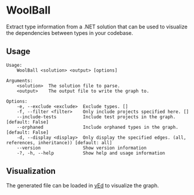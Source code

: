 ﻿# WoolBall

Extract type information from a .NET solution that can be used to visualize the dependencies between types in your codebase.

## Usage

    Usage:
        WoolBall <solution> <output> [options]
        
    Arguments:
        <solution>  The solution file to parse.
        <output>    The output file to write the graph to.
        
    Options:
        -e, --exclude <exclude>  Exclude types. []
        -f, --filter <filter>    Only include projects specified here. []
        --include-tests          Include test projects in the graph. [default: False]
        --orphaned               Include orphaned types in the graph. [default: False]
        -d, --display <display>  Only display the specified edges. (all, references, inheritance)) [default: all]
        --version                Show version information
        -?, -h, --help           Show help and usage information

## Visualization

The generated file can be loaded in [yEd](https://www.yworks.com/products/yed) to visualize the graph.